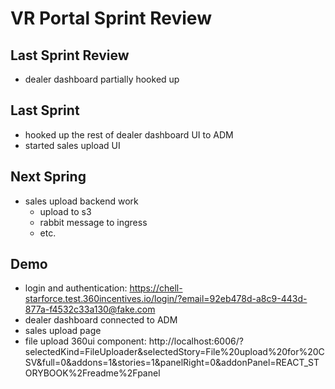 # VR Portal Sprint Review

## Last Sprint Review
- dealer dashboard partially hooked up

## Last Sprint
- hooked up the rest of dealer dashboard UI to ADM
- started sales upload UI

## Next Spring
- sales upload backend work
  - upload to s3
  - rabbit message to ingress
  - etc.

## Demo
- login and authentication: https://chell-starforce.test.360incentives.io/login/?email=92eb478d-a8c9-443d-877a-f4532c33a130@fake.com
- dealer dashboard connected to ADM
- sales upload page
- file upload 360ui component: http://localhost:6006/?selectedKind=FileUploader&selectedStory=File%20upload%20for%20CSV&full=0&addons=1&stories=1&panelRight=0&addonPanel=REACT_STORYBOOK%2Freadme%2Fpanel



